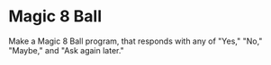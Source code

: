 # Magic 8 Ball

Make a Magic 8 Ball program, that responds with any of "Yes," "No," "Maybe," and
"Ask again later."
